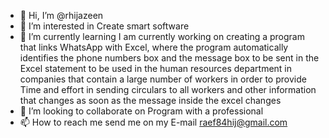 - 👋 Hi, I’m @rhijazeen
- 👀 I’m interested in Create smart software
- 🌱 I’m currently learning I am currently working on creating a program that links WhatsApp with Excel, where the program automatically identifies the phone numbers box and the message box to be sent in the Excel statement to be used in the human resources department in companies that contain a large number of workers in order to provide Time and effort in sending circulars to all workers and other information that changes as soon as the message inside the excel changes
- 💞️ I’m looking to collaborate on Program with a professional
- 📫 How to reach me send me on my E-mail raef84hij@gmail.com

<!---
rhijazeen/rhijazeen is a special  repository because its `README.md` (this file) appears on your GitHub profile.
You can click the Preview link to take a look at your changes.
--->
